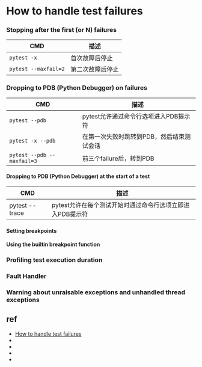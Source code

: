 # How to handle test failures

### Stopping after the first (or N) failures

| CMD                  | 描述             |
| -------------------- | ---------------- |
| `pytest -x`          | 首次故障后停止   |
| `pytest --maxfail=2` | 第二次故障后停止 |



### Dropping to PDB (Python Debugger) on failures

| CMD                        | 描述                                      |
| -------------------------- | ----------------------------------------- |
| `pytest --pdb`             | pytest允许通过命令行选项进入PDB提示符     |
| `pytest -x --pdb`          | 在第一次失败时跳转到PDB，然后结束测试会话 |
| `pytest --pdb --maxfail=3` | 前三个failure后，转到PDB                  |



#### Dropping to PDB (Python Debugger) at the start of a test

| CMD            | 描述                                                      |
| -------------- | --------------------------------------------------------- |
| pytest --trace | pytest允许在每个测试开始时通过命令行选项立即进入PDB提示符 |




#### Setting breakpoints


#### Using the builtin breakpoint function


### Profiling test execution duration


### Fault Handler


### Warning about unraisable exceptions and unhandled thread exceptions



## ref
* [How to handle test failures](https://docs.pytest.org/en/latest/how-to/failures.html)
* []()
* []()
* []()
* []()


